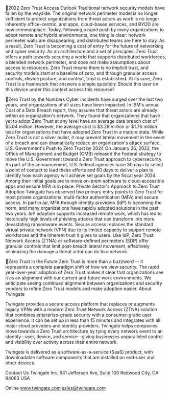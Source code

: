 2022 Zero Trust Access Outlook
Traditional network security models have fallen by the wayside. The original network perimeter model is no longer sufficient to protect organizations from threat actors as work is no longer inherently office-centric, and apps, cloud-based services, and BYOD are now commonplace. Today, following a rapid push by many organizations to adopt remote and hybrid environments, one thing is clear: network perimeter walls are disappearing, and distributed teams are here to stay. As a result, Zero Trust is becoming a cost of entry for the future of networking and cyber security.
As an architecture and a set of principles, Zero Trust offers a path towards securing a world that supports distributed workforces, a blended network perimeter, and does not make assumptions about access to resources. Zero Trust means there is no implicit trust, and security models start at a baseline of zero, and through granular access controls, device posture, and context, trust is established.
At its core, Zero Trust is a framework that answers a simple question: Should this user on this device under this context access this resource?

Zero Trust by the Numbers
Cyber incidents have surged over the last two years, and organizations of all sizes have been impacted. In IBM's annual Cost of a Data Breach report, they assume that threat actors are already within an organization's network. They found that organizations that have yet to adopt Zero Trust at any level have an average data breach cost of $5.04 million. However, the average cost is $3.28 million or $1.76 million less for organizations that have adopted Zero Trust in a mature state. While Zero Trust is not a silver bullet, it may prevent lateral movement in the event of a breach and can dramatically reduce an organization's attack surface.
U.S. Government's Push to Zero Trust by 2024
On January 26, 2022, the Office of Management and Budget (OMB) released the Federal strategy to move the U.S. Government toward a Zero Trust approach to cybersecurity. As part of the announcement, U.S. federal agencies have 30 days to select a point of contact to lead these efforts and 60 days to deliver a plan to identify how each agency will achieve set goals by the fiscal year 2024. Among their initial goals are to move on-prem software to cloud-accessible apps and ensure MFA is in place.
Private Sector's Approach to Zero Trust Adoption
Twingate has observed two primary entry points to Zero Trust for most private organizations: multi-factor authentication (MFA) and secure access. In particular, MFA through identity providers (IdP) is becoming the norm, and many organizations have rapidly adopted solutions in the past two years.
IdP adoption supports increased remote work, which has led to historically high levels of phishing attacks that can transform into more devastating ransomware events. Secure access replaces the standard virtual private network (VPN) due to its limited capacity to support remote workforces and the inherent trust it gives to users. Like IdP, Zero Trust Network Access (ZTNA) or software-defined perimeters (SDP) offer granular controls that limit post-breach lateral movement, effectively minimizing the damage a threat actor can do to a network.

Zero Trust in the Future
Zero Trust is more than a buzzword -- it represents a complete paradigm shift of how we view security. The rapid year-over-year adoption of Zero Trust makes it clear that organizations see it as an alignment with our current and future work environments. We anticipate seeing continued alignment between organizations and security vendors to refine Zero Trust models and make adoption easier.
About Twingate

Twingate provides a secure access platform that replaces or augments legacy VPNs with a modern Zero Trust Network Access (ZTNA) solution that combines enterprise-grade security with a consumer-grade user experience. It can be set up in less than 15 minutes and integrates with all major cloud providers and identity providers. Twingate helps companies move towards a Zero Trust architecture by tying every network event to an identity--user, device, and service--giving businesses unparalleled control and visibility over activity across their entire network.

Twingate is delivered as a software-as-a-service (SaaS) product, with downloadable software components that are installed on end-user and other devices.

Contact Us
Twingate Inc. 541 Jefferson Ave, Suite 100 Redwood City, CA 94063 USA

Online www.twingate.com sales@twingate.com

